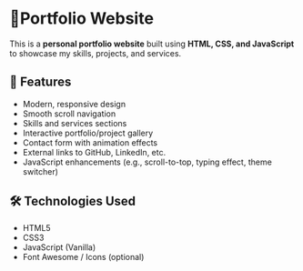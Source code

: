 # 💼Portfolio Website

This is a **personal portfolio website** built using **HTML, CSS, and JavaScript** to showcase my skills, projects, and services.

## 🚀 Features

- Modern, responsive design
- Smooth scroll navigation
- Skills and services sections
- Interactive portfolio/project gallery
- Contact form with animation effects
- External links to GitHub, LinkedIn, etc.
- JavaScript enhancements (e.g., scroll-to-top, typing effect, theme switcher)

## 🛠️ Technologies Used

- HTML5
- CSS3
- JavaScript (Vanilla)
- Font Awesome / Icons (optional)
